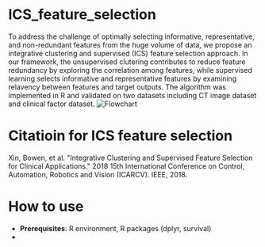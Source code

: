 # ICS_feature_selection
To address the challenge of optimally selecting informative, representative, and non-redundant features from the huge volume of data, we propose an integrative clustering and supervised (ICS) feature selection approach. In our framework, the unsupervised clutering contributes to reduce feature redundancy by exploring the correlation among features, while supervised learning selects informative and representative features by examining relavency between features and target outputs. The algorithm was implemented in R and validated on two datasets including CT image dataset and clinical factor dataset. 
![Flowchart](https://user-images.githubusercontent.com/10879680/110190303-baca6880-7e76-11eb-8a92-fccc5e5cf2d0.jpg)


# Citatioin for ICS feature selection
Xin, Bowen, et al. "Integrative Clustering and Supervised Feature Selection for Clinical Applications." 2018 15th International Conference on Control, Automation, Robotics and Vision (ICARCV). IEEE, 2018.

# How to use
- **Prerequisites**: R environment, R packages (dplyr, survival)
- 
